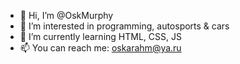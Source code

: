 - 👋 Hi, I’m @OskMurphy
- 👀 I’m interested in programming, autosports & cars
- 🌱 I’m currently learning HTML, CSS, JS
- 📫 You can reach me: oskarahm@ya.ru 

<!---
OskMurphy/OskMurphy is a ✨ special ✨ repository because its `README.md` (this file) appears on your GitHub profile.
You can click the Preview link to take a look at your changes.
--->
